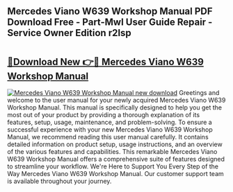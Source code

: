 ## Mercedes Viano W639 Workshop Manual PDF Download Free - Part-MwI User Guide Repair - Service Owner Edition r2Isp

# <h2><a href="http://cf26898.oget.top/?id=Mercedes+Viano+W639+Workshop+Manual">🔗Download New 👉🔴 Mercedes Viano W639 Workshop Manual</a></h2>

[![Mercedes Viano W639 Workshop Manual new download](https://i.imgur.com/5g1atiW.png)](http://cf26898.oget.top/?id=Mercedes+Viano+W639+Workshop+Manual)
Greetings and welcome to the user manual for your newly acquired Mercedes Viano W639 Workshop Manual. This manual is specifically designed to help you get the most out of your product by providing a thorough explanation of its features, setup, usage, maintenance, and problem-solving. To ensure a successful experience with your new Mercedes Viano W639 Workshop Manual, we recommend reading this user manual carefully. It contains detailed information on product setup, usage instructions, and an overview of the various features and capabilities. This remarkable Mercedes Viano W639 Workshop Manual offers a comprehensive suite of features designed to streamline your workflow. We're Here to Support You Every Step of the Way Mercedes Viano W639 Workshop Manual. Our customer support team is available throughout your journey.
